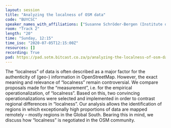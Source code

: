 ```yaml
---
layout: session
title: "Analyzing the localness of OSM data"
code: "BUYCSC"
speaker_names_with_affiliations: ["Susanne Schröder-Bergen (Institute of Geography, Friedrich-Alexander University Erlangen-Nürnberg)"]
room: "Track 2"
length: "20"
time: "Sunday, 12:15"
time_iso: "2020-07-05T12:15:00Z"
resources: []
recording: True
pad: https://pad.sotm.bitcast.co.za/p/analyzing-the-localness-of-osm-data
---
```

The “localness” of data is often described as a major factor for the authenticity of (geo-) information in OpenStreetMap. However, the exact meaning and relevance of “localness” remain controversial. We compare proposals made for the “measurement”, i.e. for the empirical operationalization, of “localness”. Based on this, two convincing operationalizations were selected and implemented in order to contrast regional differences in “localness”. Our analysis allows the identification of regions in which exceptionally high proportions of data are mapped remotely – mostly regions in the Global South. Bearing this in mind, we discuss how “localness” is negotiated in the OSM community.
